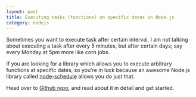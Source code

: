 ```yaml
---
layout: post
title: Executing tasks (functions) on specific dates in Node.js 
category: nodejs
---
```



Sometimes you want to execute task after certain interval, I am not talking about executing a task after every 5 minutes, but after certain days; say every Monday at 5pm more like corn jobs.

If you are looking for a library which allows you to execute arbitrary  functions at specific dates, so you're in luck because an awesome Node.js library called [node-schedule](https://github.com/mattpat/node-schedule) allows you do just that.

Head over to [Github repo](https://github.com/mattpat/node-schedule), and read about it in detail and get started.
